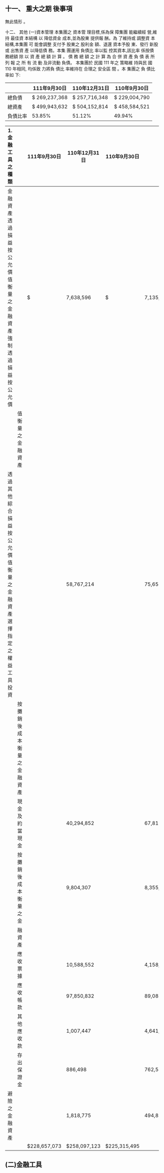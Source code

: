 
## 十一、 重大之期 後事項

無此情形 。

十二、 其他
(一)資本管理 本集團之 資本管 理目標,係為保 障集團 能繼續經 營,維持 最佳資 本結構 以 降低資金 成本,並為股東 提供報 酬。為 了維持或 調整資 本結構,本集團 可 能會調整 支付予 股東之 股利金 額、退還 資本予股 東、發行 新股或 出售資 產 以降低債 務。本集 團運用 負債比 率以監 控其資本,該比率 係按債 務總額 除 以 資 產 總 額 計 算 。 債 務 總 額 之 計 算 為 合 併 資 產 負 債 表 所 列 報 之 所 有 流 動 及非流動 負債。 本集團於 民國 111 年之 策略維 持與民 國 110 年相同, 均係致 力將負 債比 率維持在 合理之 安全區 間 。本 集團之 負 債比率如 下:

|          | 111年9月30日   | 110年12月31日   | 110年9月30日   |
|----------|----------------|-----------------|----------------|
| 總負債   | $ 269,237,368  | $ 257,716,348   | $ 229,004,790  |
| 總資產   | $ 499,943,632  | $ 504,152,814   | $ 458,584,521  |
| 負債比率 | 53.85%         | 51.12%          | 49.94%         |

| 1.金融工 具之種 類                                                 |                            | 111年9月30日   | 110年12月31日   | 110年9月30日   |            |    |            |
|--------------------------------------------------------------------|----------------------------|----------------|-----------------|----------------|------------|----|------------|
| 金融資產  透過損益按公允價值衡量  之金融資產  強制透過損益按公允價 |                            | $              | 7,638,596       | $              | 7,135,532  | $  | 7,715,144  |
|                                                                    | 值衡量之金融資產           |                |                 |                |            |    |            |
| 透過其他綜合損益按公允  價值衡量之金融資產  選擇指定之權益工具投資 |                            |                | 58,767,214      |                | 75,652,456 |    | 71,136,587 |
|                                                                    | 按攤銷後成本衡量之金融資產 |                |                 |                |            |    |            |
|                                                                    | 現金及約當現金             |                | 40,294,852      |                | 67,812,243 |    | 39,246,026 |
|                                                                    | 按攤銷後成本衡量之金       |                | 9,804,307       |                | 8,355,419  |    | 8,372,344  |
|                                                                    | 融資產                     |                |                 |                |            |    |            |
|                                                                    | 應收票據                   |                | 10,588,552      |                | 4,158,773  |    | 7,308,737  |
|                                                                    | 應收帳款                   |                | 97,850,832      |                | 89,083,799 |    | 85,083,053 |
|                                                                    | 其他應收款                 |                | 1,007,447       |                | 4,641,494  |    | 5,025,301  |
|                                                                    | 存出保證金                 |                | 886,498         |                | 762,588    |    | 756,264    |
| 避險之金融資產                                                     |                            |                | 1,818,775       |                | 494,819    |    | 672,039    |
|                                                                    |                            | $228,657,073   | $258,097,123    | $225,315,495   |            |    |            |

## (二)金融工具
